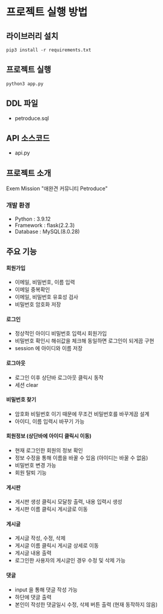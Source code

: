 # 프로젝트 실행 방법

## 라이브러리 설치
```
pip3 install -r requirements.txt
```

## 프로젝트 실행
```
python3 app.py
```

## DDL 파일 
- petroduce.sql

## API 소스코드
- api.py


## 프로젝트 소개
Exem Mission "애완견 커뮤니티 Petroduce"

### 개발 환경
- Python : 3.9.12
- Framework : flask(2.2.3)
- Database : MySQL(8.0.28)


## 주요 기능

#### 회원가입
- 이메일, 비밀번호, 이름 입력
- 이메일 중복확인
- 이메일, 비밀번호 유효성 검사
- 비밀번호 암호화 저장 

#### 로그인
- 정상적인 아이디 비밀번호 입력시 회원가입 
- 비밀번호 확인시 해쉬값을 체크해 동일하면 로그인이 되게끔 구현
- session 에 아이디와 이름 저장

#### 로그아웃
- 로그인 이후 상단바 로그아웃 클릭시 동작
- 세션 clear

#### 비밀번호 찾기
- 암호화 비밀번호 이기 때문에 무조건 비밀번호를 바꾸게끔 설계
- 아이디, 이름 입력시 바꾸기 가능

#### 회원정보 (상단바에 아이디 클릭시 이동)
- 현재 로그인한 회원의 정보 확인
- 정보 수정을 통해 이름을 바꿀 수 있음 (아이디는 바꿀 수 없음)
- 비밀번호 변경 가능
- 회원 탈퇴 기능 

#### 게시판 
- 게시판 생성 클릭시 모달창 출력, 내용 입력시 생성
- 게시판 이름 클릭시 게시글로 이동

#### 게시글
- 게시글 작성, 수정, 삭제
- 게시글 이름 클릭시 게시글 상세로 이동 
- 게시글 내용 출력
- 로그인한 사용자의 게시글인 경우 수정 및 삭제 가능

#### 댓글
- input 을 통해 댓글 작성 가능 
- 하단에 댓글 출력 
- 본인이 작성한 댓글일시 수정, 삭제 버튼 출력 (현재 동작하지 않음)